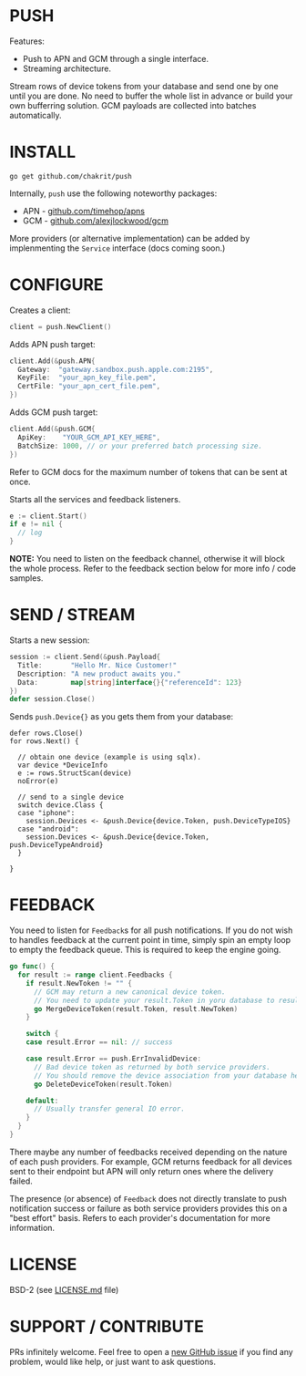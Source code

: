 # PUSH

Features:

* Push to APN and GCM through a single interface.
* Streaming architecture.

Stream rows of device tokens from your database and send one by one until you are done. No
need to buffer the whole list in advance or build your own bufferring solution. GCM
payloads are collected into batches automatically.

# INSTALL

```
go get github.com/chakrit/push
```

Internally, `push` use the following noteworthy packages:

* APN - [github.com/timehop/apns](github.com/timehop/apns)
* GCM - [github.com/alexjlockwood/gcm](github.com/alexjlockwood/gcm)

More providers (or alternative implementation) can be added by implenmenting the `Service`
interface (docs coming soon.)

# CONFIGURE

Creates a client:

```go
client = push.NewClient()
```

Adds APN push target:

```go
client.Add(&push.APN{
  Gateway:  "gateway.sandbox.push.apple.com:2195",
  KeyFile:  "your_apn_key_file.pem",
  CertFile: "your_apn_cert_file.pem",
})
```

Adds GCM push target:

```go
client.Add(&push.GCM{
  ApiKey:    "YOUR_GCM_API_KEY_HERE",
  BatchSize: 1000, // or your preferred batch processing size.
})
```

Refer to GCM docs for the maximum number of tokens that can be sent at once.

Starts all the services and feedback listeners.

```go
e := client.Start()
if e != nil {
  // log
}
```

**NOTE:** You need to listen on the feedback channel, otherwise it will block the whole
process. Refer to the feedback section below for more info / code samples.

# SEND / STREAM

Starts a new session:

```go
session := client.Send(&push.Payload{
  Title:       "Hello Mr. Nice Customer!"
  Description: "A new product awaits you."
  Data:        map[string]interface{}{"referenceId": 123}
})
defer session.Close()
```

Sends `push.Device{}` as you gets them from your database:

```
defer rows.Close()
for rows.Next() {

  // obtain one device (example is using sqlx).
  var device *DeviceInfo
  e := rows.StructScan(device)
  noError(e)

  // send to a single device
  switch device.Class {
  case "iphone":
    session.Devices <- &push.Device{device.Token, push.DeviceTypeIOS}
  case "android":
    session.Devices <- &push.Device{device.Token, push.DeviceTypeAndroid}
  }

}
```

# FEEDBACK

You need to listen for `Feedback`s for all push notifications. If you do not wish to
handles feedback at the current point in time, simply spin an empty loop to empty the
feedback queue. This is required to keep the engine going.

```go
go func() {
  for result := range client.Feedbacks {
    if result.NewToken != "" {
      // GCM may return a new canonical device token.
      // You need to update your result.Token in yoru database to result.NewToken here.
      go MergeDeviceToken(result.Token, result.NewToken)
    }

    switch {
    case result.Error == nil: // success

    case result.Error == push.ErrInvalidDevice:
      // Bad device token as returned by both service providers.
      // You should remove the device association from your database here.
      go DeleteDeviceToken(result.Token)

    default:
      // Usually transfer general IO error.
    }
  }
}
```

There maybe any number of feedbacks received depending on the nature of each push
providers. For example, GCM returns feedback for all devices sent to their endpoint but
APN will only return ones where the delivery failed.

The presence (or absence) of `Feedback` does not directly translate to push notification
success or failure as both service providers provides this on a "best effort" basis.
Refers to each provider's documentation for more information.

# LICENSE

BSD-2 (see [LICENSE.md](LICENSE.md) file)

# SUPPORT / CONTRIBUTE

PRs infinitely welcome. Feel free to open a
[new GitHub issue](https://github.com/chakrit/push/issues/new) if you find any problem,
would like help, or just want to ask questions.


